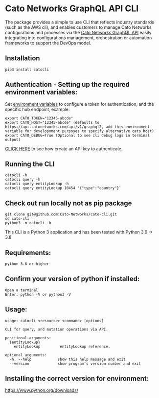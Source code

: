 # Cato Networks GraphQL API CLI

The package provides a simple to use CLI that reflects industry standards (such as the AWS cli), and enables customers to manage Cato Networks configurations and processes via the [Cato Networks GraphQL API](https://api.catonetworks.com/api/v1/graphql2) easily integrating into configurations management, orchestration or automation frameworks to support the DevOps model.

## Installation
    pip3 install catocli

## Authentication - Setting up the required environment variables:
Set [environment variables](https://en.wikipedia.org/wiki/Environment_variable) to configure a token for authentication, and the specific hub endpoint, example:  

	export CATO_TOKEN="12345-abcde"  
    export CATO_HOST="12345-abcde" (defaults to https://api.catonetworks.com/api/v1/graphql2, add this environment variable for developoment purposes to specify alternative cato host)  
    export CATO_DEBUG=True (Optional to see cli debug logs in terminal output) 
	
[CLICK HERE](https://support.catonetworks.com/hc/en-us/articles/4413280536081-Generating-API-Keys-for-the-Cato-API) to see how create an API key to authenticate.

## Running the CLI
	catocli -h
	catocli query -h
	catocli query entityLookup -h
	catocli query entityLookup 10454 '{"type":"country"}`

## Check out run locally not as pip package
	git clone git@github.com:Cato-Networks/cato-cli.git
	cd cato-cli
	python3 -m catocli -h

This CLI is a Python 3 application and has been tested with Python 3.6 -> 3.8
## Requirements:
    python 3.6 or higher
    
## Confirm your version of python if installed:
    Open a terminal
    Enter: python -V or python3 -V

## Usage:
    usage: catocli <resource> <command> [options]

    CLI for query, and mutation operations via API.

    positional arguments:
      {entityLookup}
		entityLookup         entityLookup reference.

    optional arguments:
      -h, --help            show this help message and exit
      --version             show program's version number and exit

## Installing the correct version for environment:
https://www.python.org/downloads/

